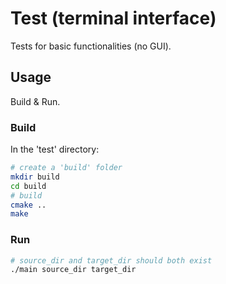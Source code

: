 # Test (terminal interface)

Tests for basic functionalities (no GUI).

## Usage

Build & Run.

### Build

In the 'test' directory:

```bash
# create a 'build' folder
mkdir build
cd build
# build
cmake ..
make
```

### Run

```bash
# source_dir and target_dir should both exist
./main source_dir target_dir
```
